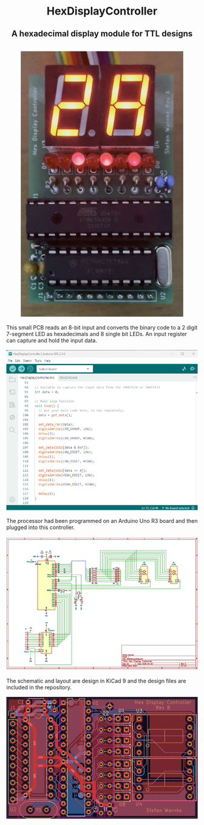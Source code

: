 <h1 style="text-align: center;">HexDisplayController</h1>
<h2 style="text-align: center;">A hexadecimal display module for TTL designs</h2>
<br>
<div style="text-align: center;">
  <img src="docs/assets/images/controller.png" />
</div>
<br>
This small PCB reads an 8-bit input and converts the binary code to a 2 digit 7-segment LED as hexadecimals and 8 single bit LEDs. An input register can capture and hold the input data.
<br><br>
<div style="text-align: center;">
  <img src="docs/assets/images/arduino_ide.png" />
</div>
<br>
The processor had been programmed on an Arduino Uno R3 board and then plugged into this controller. 
<br><br>
<div style="text-align: center;">
  <img src="docs/assets/images/schematic.png" />
</div>
<br>
The schematic and layout are design in KiCad 9 and the design files are included in the repository.
<br><br>
<div style="text-align: center;">
  <img src="docs/assets/images/layout.png" />
</div>
<br>